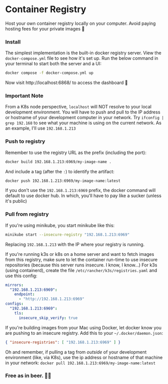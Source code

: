 # Container Registry
Host your own container registry locally on your computer. Avoid paying hosting fees for your private images 💸

### Install
The simplest implementation is the built-in docker registry server. View the `docker-compose.yml` file to see how it's set up. Run the below command in your terminal to start both the server and a UI:
```sh
docker compose -f docker-compose.yml up
```

Now visit http://localhost:6868/ to access the dashboard 🎉

### Important Note
From a K8s node perspective, `localhost` will NOT resolve to your local development environment. You will have to push and pull to the IP address or hostname of your development computer in your network. Try `ifconfig | grep 192.168` to see what your machine is using on the current network. As an example, I'll use `192.168.1.213`

### Push to registry
Remember to use the registry URL as the prefix (including the port):
```sh
docker build 192.168.1.213:6969/my-image-name .
```

And include a tag (after the `:`) to identify the artifact:
```sh
docker push 192.168.1.213:6969/my-image-name:latest
```

If you don't use the `192.168.1.213:6969` prefix, the docker command will default to use docker hub. In which, you'll have to pay like a sucker (unless it's public)


### Pull from registry
If you're using minikube, you start minikube like this:
```sh
minikube start --insecure-registry "192.168.1.213:6969"
```
Replacing `192.168.1.213` with the IP where your registry is running.

If you're running k3s or k8s on a home server and want to fetch images from this registry, make sure to let the container run-time to use insecure repositories (because this server runs insecure. I know, I know...)
For k3s (using containerd), create the file `/etc/rancher/k3s/registries.yaml` and use this config:
```yaml
mirrors:
  "192.168.1.213:6969":
    endpoint:
      - "http://192.168.1.213:6969"
configs:
  "192.168.1.213:6969":
    tls:
      insecure_skip_verify: true
```

If you're building images from your Mac using Docker, let docker know you are pushing to an insecure registry. Add this to your `~/.docker/daemon.json`:
```json
{ "insecure-registries": [ "192.168.1.213:6969" ] }
```

Oh and remember, if pulling a tag from *outside* of your development environment (like, via K8s), use the ip address or hostname of that machine in your network: `docker pull 192.168.1.213:6969/my-image-name:latest`

### Free as in beer. ✌🏼

